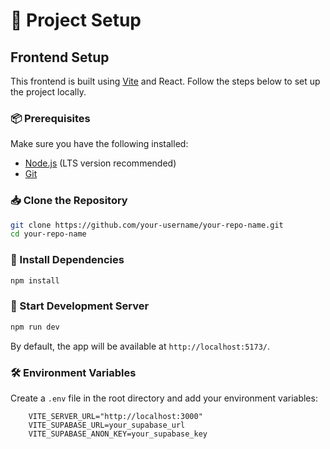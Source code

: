 # 🚀 Project Setup

## Frontend Setup

This frontend is built using [Vite](https://vitejs.dev/) and React. Follow the steps below to set up the project locally.

### 📦 Prerequisites
Make sure you have the following installed:
- [Node.js](https://nodejs.org/) (LTS version recommended)
- [Git](https://git-scm.com/)

### 📥 Clone the Repository
```sh
git clone https://github.com/your-username/your-repo-name.git
cd your-repo-name
```

### 📌 Install Dependencies
```sh
npm install
```

### 🏃 Start Development Server
```sh
npm run dev
```
By default, the app will be available at `http://localhost:5173/`.

### 🛠 Environment Variables
Create a `.env` file in the root directory and add your environment variables:
```env
    VITE_SERVER_URL="http://localhost:3000"
    VITE_SUPABASE_URL=your_supabase_url
    VITE_SUPABASE_ANON_KEY=your_supabase_key
```


